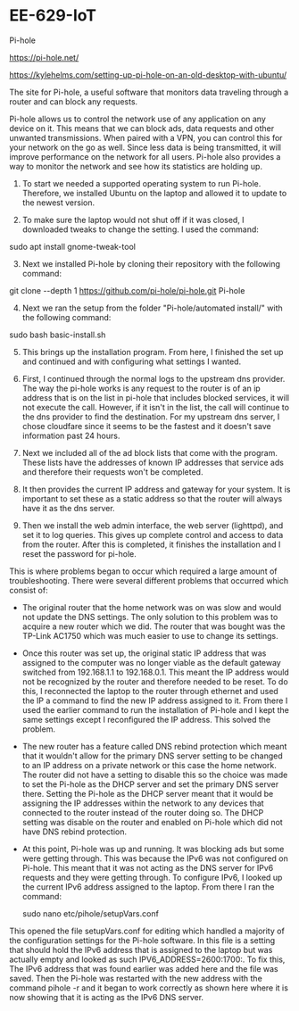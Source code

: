 # EE-629-IoT

Pi-hole

https://pi-hole.net/ 

https://kylehelms.com/setting-up-pi-hole-on-an-old-desktop-with-ubuntu/ 

The site for Pi-hole, a useful software that monitors data traveling through a router and can block any requests.

Pi-hole allows us to control the network use of any application on any device on it. This means that we can block ads, data requests and
other unwanted transmissions. When paired with a VPN, you can control this for your network on the go as well.  Since less data is being
transmitted, it will improve performance on the network for all users. Pi-hole also provides a way to monitor the network and see how 
its statistics are holding up. 

1. To start we needed a supported operating system to run Pi-hole. Therefore, we installed Ubuntu on the laptop and allowed it to update
to the newest version. 

2. To make sure the laptop would not shut off if it was closed, I downloaded tweaks to change the setting. I used the command:
  
  sudo apt install gnome-tweak-tool

3. Next we installed Pi-hole by cloning their repository with the following command: 
  
  git clone --depth 1 https://github.com/pi-hole/pi-hole.git Pi-hole

4.  Next we ran the setup from the folder "Pi-hole/automated install/" with the following command: 

  sudo bash basic-install.sh

5. This brings up the installation program. From here, I finished the set up and continued and with configuring what settings I wanted.

6. First, I continued through the normal logs to the upstream dns provider. The way the pi-hole works is any request to the router is of
an ip address that is on the list in pi-hole that includes blocked services, it will not execute the call. However, if it isn't in the 
list, the call will continue to the dns provider to find the destination. For my upstream dns server, I chose cloudfare since it seems
to be the fastest and it doesn't save information past 24 hours. 

7. Next we included all of the ad block lists that come with the program. These lists have the addresses of known IP addresses that
service ads and therefore their requests won't be completed. 

8. It then provides the current IP address and gateway for your system. It is important to set these as a static address so that the
router will always have it as the dns server. 

9. Then we install the web admin interface, the web server (lighttpd), and set it to log queries. This gives up complete control and
access to data from the router.  After this is completed, it finishes the installation and I reset the password for pi-hole. 

This is where problems began to occur which required a large amount of troubleshooting. There were several different problems that 
occurred which consist of:

- The original router that the home network was on was slow and would not update the DNS settings. The only solution to this problem was
to acquire a new router which we did. The router that was bought was the TP-Link AC1750 which was much easier to use to change its
settings.

- Once this router was set up, the original static IP address that was assigned to the computer was no longer viable as the default
gateway switched from 192.168.1.1 to 192.168.0.1. This meant the IP address would not be recognized by the router and therefore needed
to be reset. To do this, I reconnected the laptop to the router through ethernet and used the IP a command to find the new IP address
assigned to it. From there I used the earlier command to run the installation of Pi-hole and I kept the same settings except I
reconfigured the IP address. This solved the problem. 

- The new router has a feature called DNS rebind protection which meant that it wouldn't allow for the primary DNS server setting to be
changed to an IP address on a private network or this case the home network. The router did not have a setting to disable this so the
choice was made to set the Pi-hole as the DHCP server and set the primary DNS server there. Setting the Pi-hole as the DHCP server meant
that it would be assigning the IP addresses within the network to any devices that connected to the router instead of the router doing
so. The DHCP setting was disable on the router and enabled on Pi-hole which did not have DNS rebind protection.

- At this point, Pi-hole was up and running. It was blocking ads but some were getting through. This was because the IPv6 was not
configured on Pi-hole. This meant that it was not acting as the DNS server for IPv6 requests and they were getting through. To configure
IPv6, I looked up the current IPv6 address assigned to the laptop. From there I ran the command: 

  sudo nano etc/pihole/setupVars.conf
  
This opened the file setupVars.conf for editing which handled a majority of the configuration settings for the Pi-hole software. In this
file is a setting that should hold the IPv6 address that is assigned to the laptop but was actually empty and looked as such
IPV6_ADDRESS=2600:1700:. To fix this, The IPv6 address that was found earlier was added here and the file was saved. Then the Pi-hole
was restarted with the new address with the command pihole -r and it began to work correctly as shown here where it is now showing that
it is acting as the IPv6 DNS server. 
